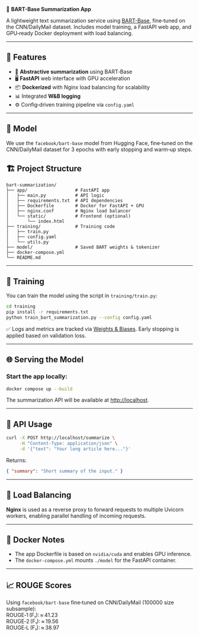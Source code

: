 📰 **BART-Base Summarization App**

A lightweight text summarization service using [BART-Base](https://huggingface.co/facebook/bart-base), fine‑tuned on the CNN/DailyMail dataset. Includes model training, a FastAPI web app, and GPU‑ready Docker deployment with load balancing.

---

## 🚀 Features

* 🔎 **Abstractive summarization** using BART‑Base
* 🖥️ **FastAPI** web interface with GPU acceleration
* 📦 **Dockerized** with Nginx load balancing for scalability
* 📊 Integrated **W\&B logging**
* ⚙️ Config‑driven training pipeline via `config.yaml`

---

## 🧠 Model

We use the `facebook/bart-base` model from Hugging Face, fine‑tuned on the CNN/DailyMail dataset for 3 epochs with early stopping and warm‑up steps.

## 🏗️ Project Structure

```
bart-summarization/
├── app/                  # FastAPI app
│   ├── main.py           # API logic
│   ├── requirements.txt  # API dependencies
│   ├── Dockerfile        # Docker for FastAPI + GPU
│   ├── nginx.conf        # Nginx load balancer
│   └── static/           # Frontend (optional)
│       └── index.html
├── training/             # Training code
│   ├── train.py
│   ├── config.yaml
│   └── utils.py
├── model/                # Saved BART weights & tokenizer
├── docker-compose.yml
└── README.md
```

---

## 🧪 Training

You can train the model using the script in `training/train.py`:

```bash
cd training
pip install -r requirements.txt
python train_bart_summarization.py --config config.yaml
```

✅ Logs and metrics are tracked via [Weights & Biases](https://wandb.ai/). Early stopping is applied based on validation loss.

---

## 🌐 Serving the Model

### Start the app locally:

```bash
docker compose up --build
```

The summarization API will be available at [http://localhost](http://localhost).

---

## 📩 API Usage

```bash
curl -X POST http://localhost/summarize \
     -H "Content-Type: application/json" \
     -d '{"text": "Your long article here..."}'
```

Returns:

```json
{ "summary": "Short summary of the input." }
```

---

## 🧊 Load Balancing

**Nginx** is used as a reverse proxy to forward requests to multiple Uvicorn workers, enabling parallel handling of incoming requests.

---

## 🐳 Docker Notes

* The app Dockerfile is based on `nvidia/cuda` and enables GPU inference.
* The `docker-compose.yml` mounts `./model` for the FastAPI container.

---

## 📈 ROUGE Scores

Using `facebook/bart-base` fine‑tuned on CNN/DailyMail (100000 size subsample): <br>
ROUGE‑1 (F₁): ≈ 41.23 <br>
ROUGE‑2 (F₁): ≈ 19.56 <br>
ROUGE‑L (F₁): ≈ 38.97 <br>
